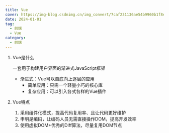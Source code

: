 ```yaml
---
title: Vue
cover: https://img-blog.csdnimg.cn/img_convert/7caf231136ae54b9960b1f8e2c1bd393.png
date: 2024-01-01
tag:
  - 前端
  - Vue
category:
  - 前端
---
```


1. Vue是什么

   一套用于构建用户界面的渐进式JavaScript框架

   + 渐进式：Vue可以自底向上逐层的应用
     + 简单应用：只需一个轻量小巧的核心库
     + 复杂应用：可以引入各式各样的Vue插件

2. Vue特点

   1. 采用组件化模式，提高代码复用率、且让代码更好维护
   2. 申明是编码，让编码人员无需直接操作DOM，提高开发效率
   3. 使用虚拟DOM+优秀的Diff算法，尽量复用DOM节点